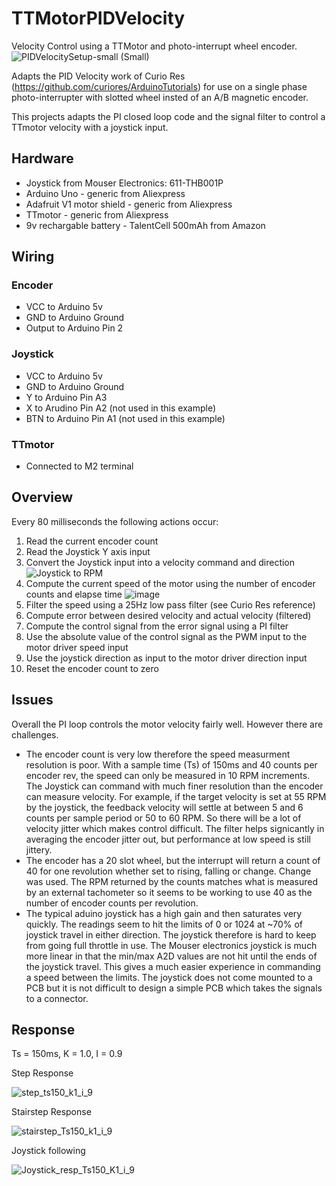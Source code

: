 # TTMotorPIDVelocity
Velocity Control using a TTMotor and photo-interrupt wheel encoder.
![PIDVelocitySetup-small (Small)](https://user-images.githubusercontent.com/31633408/230807965-06dc9ff9-834a-450d-8f99-d02dc746b178.jpg)

Adapts the PID Velocity work of Curio Res (https://github.com/curiores/ArduinoTutorials) for use on a single phase photo-interrupter with slotted wheel insted of an A/B magnetic encoder.

This projects adapts the PI closed loop code and the signal filter to control a TTmotor velocity with a joystick input.

## Hardware
* Joystick from Mouser Electronics:  611-THB001P
* Arduino Uno - generic from Aliexpress
* Adafruit V1 motor shield - generic from Aliexpress
* TTmotor - generic from Aliexpress
* 9v rechargable battery - TalentCell 500mAh from Amazon

## Wiring
### Encoder
* VCC to Arduino 5v
* GND to Arduino Ground
* Output to Arduino Pin 2

### Joystick
* VCC to Arduino 5v
* GND to Arduino Ground
* Y to Arduino Pin A3
* X to Arudino Pin A2 (not used in this example)
* BTN to Arduino Pin A1 (not used in this example)

### TTmotor
* Connected to M2 terminal

## Overview
Every 80 milliseconds the following actions occur:
1)  Read the current encoder count
2)  Read the Joystick Y axis input
3)  Convert the Joystick input into a velocity command and direction
    ![Joystick to RPM](https://user-images.githubusercontent.com/31633408/231205409-eb517838-5187-4957-a76d-a6d78b7019df.png)
4)  Compute the current speed of the motor using the number of encoder counts and elapse time
![image](https://user-images.githubusercontent.com/31633408/230810741-ed3456eb-4c98-4d36-bfc4-327f3b1e5607.png)
5)  Filter the speed using a 25Hz low pass filter (see Curio Res reference)
6)  Compute error between desired velocity and actual velocity (filtered)
7)  Compute the control signal from the error signal using a PI filter
8)  Use the absolute value of the control signal as the PWM input to the motor driver speed input
9)  Use the joystick direction as input to the motor driver direction input
10)  Reset the encoder count to zero

## Issues

Overall the PI loop controls the motor velocity fairly well.  However there are challenges.
*  The encoder count is very low therefore the speed measurment resolution is poor.  With a sample time (Ts) of 150ms and 40 counts per encoder rev, the speed can only be measured in 10 RPM increments. The Joystick can command with much finer resolution than the encoder can measure velocity.  For example, if the target velocity is set at 55 RPM by the joystick, the feedback velocity will settle at between 5 and 6 counts per sample period or 50 to 60 RPM.  So there will be a lot of velocity jitter which makes control difficult.  The filter helps signicantly in averaging the encoder jitter out, but performance at low speed is still jittery.
*  The encoder has a 20 slot wheel, but the interrupt will return a count of 40 for one revolution whether set to rising, falling or change.  Change was used.  The RPM returned by the counts matches what is measured by an external tachometer so it seems to be working to use 40 as the number of encoder counts per revolution.
*  The typical aduino joystick has a high gain and then saturates very quickly.  The readings seem to hit the limits of 0 or 1024 at ~70% of joystick travel in either direction.  The joystick therefore is hard to keep from going full throttle in use.  The Mouser electronics joystick is much more linear in that the min/max A2D values are not hit until the ends of the joystick travel.  This gives a much easier experience in commanding a speed between the limits.  The joystick does not come mounted to a PCB but it is not difficult to design a simple PCB which takes the signals to a connector.

## Response

Ts = 150ms, K = 1.0, I = 0.9

Step Response

![step_ts150_k1_i_9](https://user-images.githubusercontent.com/31633408/231054976-0abf7c89-bb57-4379-a2d9-0aad7b55de59.png)

Stairstep Response

![stairstep_Ts150_k1_i_9](https://user-images.githubusercontent.com/31633408/231055100-07fd93ab-f8ef-4a86-92eb-e163b8891487.png)

Joystick following

![Joystick_resp_Ts150_K1_i_9](https://user-images.githubusercontent.com/31633408/231055354-737df772-9227-4e8f-b07e-f86d12582173.png)

